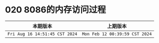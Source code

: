 # 020 8086的内存访问过程

|本期版本| 上期版本
|:---:|:---:
`Fri Aug 16 14:51:45 CST 2024` | `Mon Feb 12 00:39:59 CST 2024`